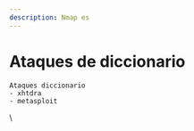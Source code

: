 ```yaml
---
description: Nmap es
---
```


# Ataques de diccionario

```
Ataques diccionario
- xhtdra
- metasploit
```

\





